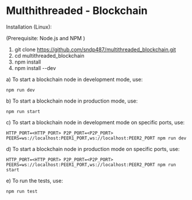 Multhithreaded - Blockchain
===========================

Installation (Linux):

(Prerequisite: Node.js and NPM )
1) git clone https://github.com/sndp487/multithreaded_blockchain.git
2) cd multithreaded_blockchain 
3) npm install 
4) npm install --dev 

a) To start a blockchain node in development mode, use:

    npm run dev 

b) To start a blockchain node in production mode, use:

    npm run start     

c) To start a blockchain node in development mode on specific ports, use:

    HTTP_PORT=<HTTP_PORT> P2P_PORT=<P2P_PORT> PEERS=ws://localhost:PEER1_PORT,ws://localhost:PEER2_PORT npm run dev

d) To start a blockchain node in production mode on specific ports, use:

    HTTP_PORT=<HTTP_PORT> P2P_PORT=<P2P_PORT> PEERS=ws://localhost:PEER1_PORT,ws://localhost:PEER2_PORT npm run start

e) To run the tests, use:

    npm run test

